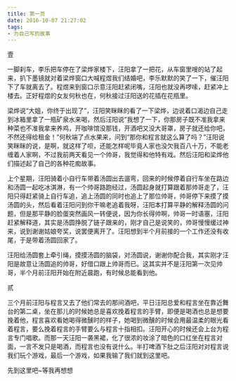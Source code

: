 ```yaml
---
title: 第一页
date: 2016-10-07 21:27:02
tags:
- 为自己写的故事
---
```

壹

一脚刹车，李乐把车停在了梁烨家楼下，汪阳拿了一把花，从车窗里嗖的站了起来，扒下墨镜就对着梁烨窗口大喊程煜我们结婚吧，李乐默默的笑了一下，催汪阳下了车就离去了。程煜来到窗口示意汪阳赶紧闭嘴，汪阳也就没再啰嗦，赶紧冲上楼去。正好程煜的女友何秋也在，何秋接过汪阳送的花插在花瓶里。

梁烨说“大姐，你终于出现了”，汪阳笑眯眯的看了一下梁烨，边说着口渴边自己走到冰箱里拿了一瓶矿泉水来喝，然后汪阳说”我想了一下，你那房子既不准我拿来种菜也不准我拿来养鸡，开咖啡馆没那钱，开酒吧又没大哥罩，房子就还给你吧，不然还得给租金！”何秋端了点水果来，问到“那你和程言就这么算了吗？”汪阳说笑眯眯的说，是啊，就这样了呗，还能怎样呢毕竟人家也没欠我百八十万，不能老缠着人家啊，不过我前两天看见一个帅哥，我觉得和他特有戏。然后汪阳和梁烨他们描述起了自己的各种花痴故事。

上个星期，汪阳骑着小自行车带着汤圆出去遛弯，回来的时候停着自行车坐在路边和汤圆一起吃冰淇淋，有一个帅哥路跑经过，汤圆起身就打算跟着那帅哥走了，汪阳只得赶紧骑上自行车追，追上汤圆的同时也追上了那位帅哥，帅哥停下来摸了摸汤圆的头，然后看着汪阳问到你干嘛老追着我呀，汪阳本打算平静的解释汤圆的问题，但是那平静的脸蛋突然画风一转便说，因为你长得帅啊，帅哥一时语塞，汪阳赶紧解释道，其实是汤圆挣脱了链子跟来的，刚才自己是说笑的，帅哥慢慢缓过神来，说到谢谢姑娘夸奖，说罢便离开了。汪阳想到半个月前接的一个工作还没有收尾，于是带着汤圆回家了。

汪阳给汤圆套上牵引绳，摸摸汤圆的脑袋，对汤圆说，谢谢你配合我，其实刚才汪阳是故意让汤圆追的帅哥，好借口跟上帅哥而已。这其实并不是汪阳第一次见帅哥，半个月前汪阳开始在附近晨跑，有时候总能看到他。

贰

三个月前汪阳与程言又去了他们常去的那间酒吧，平日汪阳总爱和程言坐在靠近舞台的第二桌，坐在那儿的时候她总是喜欢挽着程言的手臂，即便是喝酒也总是想要挽着他，程言喜欢看她喝得微醺时的样子，她喝到微醺的时候会用最温柔的眼光看着程言，要么挽着程言的手臂要么与程言十指相扣。汪阳开心的时候还会上台为程言专门唱歌。而那一天汪阳一袭黑裙，化了很浓的妆涂了暗色的口红坐在程言对面，一言不发只是喝酒，而程言也没有说什么。半打啤酒下肚之后汪阳对对程言说我们玩个游戏，最后一个游戏，如果我输了我们就到这里吧。



先到这里吧~等我再想想
